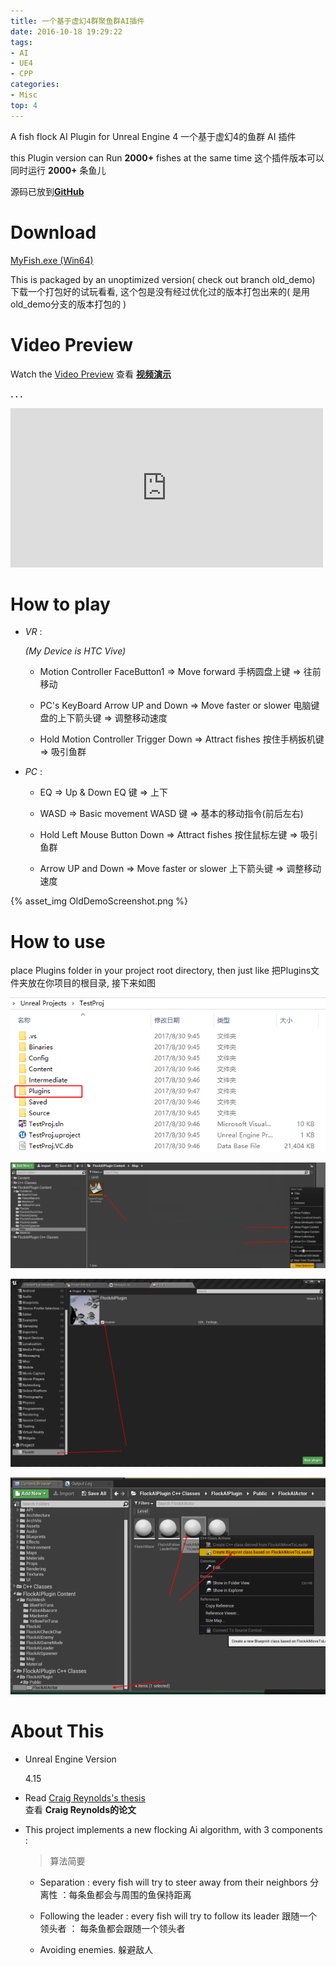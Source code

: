 ```yaml
---
title: 一个基于虚幻4群聚鱼群AI插件
date: 2016-10-18 19:29:22
tags:
- AI
- UE4
- CPP
categories:
- Misc
top: 4
---
```




A fish flock AI Plugin for Unreal Engine 4
一个基于虚幻4的鱼群 AI 插件

this Plugin version can Run **2000+** fishes at the same time
这个插件版本可以同时运行 **2000+** 条鱼儿

源码已放到[**GitHub**](https://github.com/no5ix/fish)



# Download

[<i class="fa fa-download fa-lg fa-fw"></i>MyFish.exe (Win64)](https://pan.baidu.com/s/1ghnKNjt)

This is packaged by an unoptimized version( check out  branch old_demo)
下载一个打包好的试玩看看, 这个包是没有经过优化过的版本打包出来的( 是用old_demo分支的版本打包的 )


# Video Preview 

Watch the [Video Preview](http://v.youku.com/v_show/id_XMTc2NTM4MjkyMA==.html)
查看 [**视频演示**](http://v.youku.com/v_show/id_XMTc2NTM4MjkyMA==.html)

**. . .**<!-- more -->

<iframe height=255 width=500 src='http://player.youku.com/embed/XMTc2NTM4MjkyMA==' frameborder=0 'allowfullscreen'></iframe>


# How to play

- *VR* : 

	*(My Device is HTC Vive)*

	* Motion Controller FaceButton1 => Move forward
	 手柄圆盘上键                  => 往前移动

	* PC's KeyBoard Arrow UP and Down    => Move faster or slower
	 电脑键盘的上下箭头键          =>  调整移动速度

	* Hold Motion Controller Trigger Down     => Attract fishes
	 按住手柄扳机键                    => 吸引鱼群

- *PC* :

	* EQ        =>  Up & Down
	 EQ  键     =>  上下 

	* WASD         =>  Basic movement 
	 WASD 键     =>  基本的移动指令(前后左右) 

	* Hold Left Mouse Button Down  =>  Attract fishes
	 按住鼠标左键           =>  吸引鱼群

	* Arrow UP and Down  =>  Move faster or slower
	 上下箭头键         =>  调整移动速度



{% asset_img OldDemoScreenshot.png %}

# How to use

place Plugins folder in your project root directory, then just like
把Plugins文件夹放在你项目的根目录, 接下来如图

![HowToUse1](/img/HowToUse1.png)

![HowToUse2](/img/HowToUse2.png)

![HowToUse3](/img/HowToUse3.png)

![HowToUse4](/img/HowToUse4.png)

# About This 


* Unreal Engine Version

	4.15

* Read [Craig Reynolds's thesis](http://www.red3d.com/cwr/boids/)  
查看 **Craig Reynolds的论文**

* This project implements a new flocking Ai algorithm, with 3 components : 

	> 算法简要

	* Separation : every fish will try to steer away from their neighbors 
	分离性 ：每条鱼都会与周围的鱼保持距离 

	* Following the leader : every fish will try to follow its leader
	跟随一个领头者 ： 每条鱼都会跟随一个领头者

	* Avoiding enemies.
	躲避敌人

